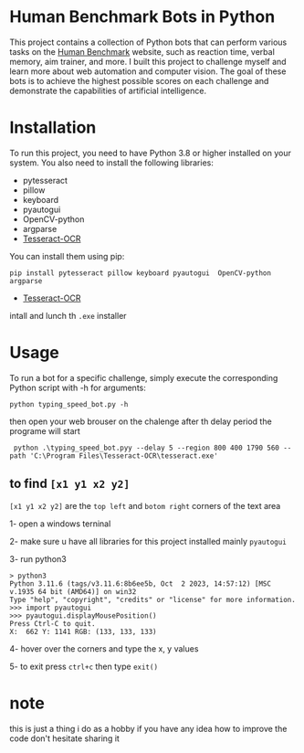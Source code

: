 # Human Benchmark Bots in Python
This project contains a collection of Python bots that can perform various tasks on the [Human Benchmark](https://humanbenchmark.com) website, such as reaction time, verbal memory, aim trainer, and more. I built this project to challenge myself and learn more about web automation and computer vision. The goal of these bots is to achieve the highest possible scores on each challenge and demonstrate the capabilities of artificial intelligence.
# Installation
To run this project, you need to have Python 3.8 or higher installed on your system. You also need to install the following libraries:
- pytesseract
- pillow
- keyboard
- pyautogui
- OpenCV-python
- argparse
- [Tesseract-OCR](https://www.softpedia.com/get/Programming/Other-Programming-Files/Tesseract-OCR.shtml)

You can install them using pip:
```
pip install pytesseract pillow keyboard pyautogui  OpenCV-python argparse
```
- [Tesseract-OCR](https://www.softpedia.com/get/Programming/Other-Programming-Files/Tesseract-OCR.shtml)

intall and lunch th `.exe` installer

# Usage
To run a bot for a specific challenge, simply execute the corresponding Python script with -h for arguments:

```
python typing_speed_bot.py -h
```
then open  your web brouser on the chalenge 
after th delay period the programe will start 


```
 python .\typing_speed_bot.pyy --delay 5 --region 800 400 1790 560 --path 'C:\Program Files\Tesseract-OCR\tesseract.exe'
```



## to find `[x1 y1 x2 y2]`

`[x1 y1 x2 y2]` are the `top left` and `botom right` corners of the text area

1- open a windows terninal

2- make sure u have all libraries for this project installed mainly `pyautogui`

3- run python3

```
> python3
Python 3.11.6 (tags/v3.11.6:8b6ee5b, Oct  2 2023, 14:57:12) [MSC v.1935 64 bit (AMD64)] on win32
Type "help", "copyright", "credits" or "license" for more information.
>>> import pyautogui
>>> pyautogui.displayMousePosition()
Press Ctrl-C to quit.
X:  662 Y: 1141 RGB: (133, 133, 133)
```

4- hover over the corners and type the x, y values

5- to exit press `ctrl+c` then type `exit()`


# note
this is just a thing i do as a hobby
if you have any idea how to improve the code don't hesitate sharing it
